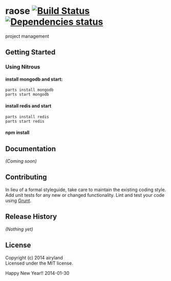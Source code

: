 # raose [![Build Status](https://secure.travis-ci.org/airyland/raose.png?branch=dev)](http://travis-ci.org/airyland/raose)  [![Dependencies status](https://david-dm.org/airyland/raose.png)](https://david-dm.org/airyland/raose)

project management

## Getting Started

### Using Nitrous

#### install mongodb and start: 
 
    parts install mongodb
    parts start mongodb
    
#### install redis and start
  
    parts install redis
    parts start redis
  
#### npm install
  
## Documentation
_(Coming soon)_

## Contributing
In lieu of a formal styleguide, take care to maintain the existing coding style. Add unit tests for any new or changed functionality. Lint and test your code using [Grunt](http://gruntjs.com/).

## Release History
_(Nothing yet)_

## License
Copyright (c) 2014 airyland  
Licensed under the MIT license.

Happy New Year!! 2014-01-30
